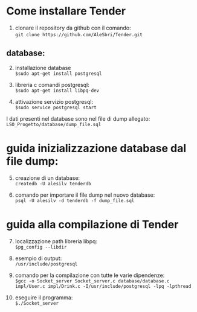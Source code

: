 # Come installare Tender
1. clonare il repository da github con il comando:  
    `git clone https://github.com/AleSbri/Tender.git`
## database:
2. installazione database  
    `$sudo apt-get install postgresql`

3. libreria c comandi postgresql:  
    `$sudo apt-get install libpq-dev`

4. attivazione servizio postgresql:  
    `$sudo service postgresql start`

I dati presenti nel database sono nel file di dump allegato:   
    `LSO_Progetto/database/dump_file.sql`

# guida inizializzazione database dal file dump:  

5. creazione di un database:  
    `createdb -U alesilv tenderdb`

6. comando per importare il file dump nel nuovo database:  
    `psql -U alesilv -d tenderdb -f dump_file.sql`

# guida alla compilazione di Tender 

7. localizzazione path libreria libpq:  
    `$pg_config --libdir`

8. esempio di output:  
    `/usr/include/postgresql`

9. comando per la compilazione con tutte le varie dipendenze:  
    `$gcc -o Socket_server Socket_server.c database/database.c impl/User.c impl/Drink.c -I/usr/include/postgresql -lpq -lpthread`

10. eseguire il programma:  
    `$./Socket_server`
